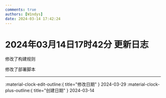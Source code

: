 ```yaml
---
comments: true
authors: [W1ndys]
date: 2024-03-14 17:42:24
---
```


# 2024年03月14日17时42分 更新日志

修改了构建规则

修改了部署脚本

<!-- more -->

---

:material-clock-edit-outline:{ title="修改日期" } 2024-03-29
:material-clock-plus-outline:{ title="创建日期" } 2024-03-14
